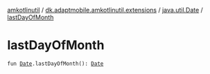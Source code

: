 [amkotlinutil](../../index.md) / [dk.adaptmobile.amkotlinutil.extensions](../index.md) / [java.util.Date](index.md) / [lastDayOfMonth](last-day-of-month.md)

# lastDayOfMonth

`fun `[`Date`](https://developer.android.com/reference/java/util/Date.html)`.lastDayOfMonth(): `[`Date`](https://developer.android.com/reference/java/util/Date.html)